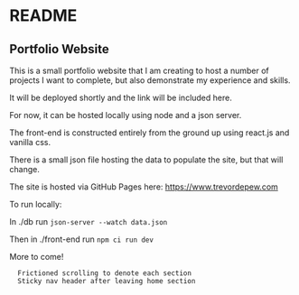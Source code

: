 # README
## Portfolio Website

This is a small portfolio website that I am creating to host a number of projects I want to complete, but also demonstrate my experience and skills.

It will be deployed shortly and the link will be included here.

For now, it can be hosted locally using node and a json server.

The front-end is constructed entirely from the ground up using react.js and vanilla css.

There is a small json file hosting the data to populate the site, but that will change.

The site is hosted via GitHub Pages here: https://www.trevordepew.com

To run locally:

In ./db run `json-server --watch data.json`

Then in ./front-end run `npm ci run dev`

More to come!

      Frictioned scrolling to denote each section
      Sticky nav header after leaving home section
